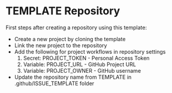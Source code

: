 # TEMPLATE Repository

First steps after creating a repository using this template:

- Create a new project by cloning the template
- Link the new project to the repository
- Add the following for project workflows in repository settings
    1. Secret: PROJECT_TOKEN - Personal Access Token
    2. Variable: PROJECT_URL - GitHub Project URL
    3. Variable: PROJECT_OWNER - GitHub username
- Update the repository name from TEMPLATE in .github/ISSUE_TEMPLATE folder
